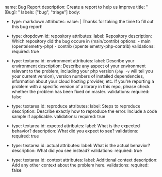name: Bug Report
description: Create a report to help us improve
title: "[Bug]: "
labels: ["bug", "triage"]
body:
  - type: markdown
    attributes:
      value: |
        Thanks for taking the time to fill out this bug report!
  - type: dropdown
    id: repository
    attributes:
      label: Repository
      description: Which repository did the bug occure in (main/contrib)
      options:
        - main (opentelemetry-php)
        - contrib (opentelemetry-php-contrib)
    validations:
      required: true
      
  - type: textarea
    id: environment
    attributes:
      label: Describe your environment
      description: Describe any aspect of your environment relevant to the problem, including your php version (`php -v` will tell you your current version), version numbers of installed dependencies, information about your cloud hosting provider, etc. If you're reporting a problem with a specific version of a library in this repo, please check whether the problem has been fixed on master.
    validations:
      required: false

  - type: textarea
    id: reproduce
    attributes:
      label: Steps to reproduce
      description: Describe exactly how to reproduce the error. Include a code sample if applicable.
    validations:
      required: true
  
  - type: textarea
    id: expcted
    attributes:
      label: What is the expected behavior?
      description: What did you expect to see?
    validations:
      required: true
      
  - type: textarea
    id: actual
    attributes:
      label: What is the actual behavior?
      description: What did you see instead?
    validations:
      required: true
      
  - type: textarea
    id: context
    attributes:
      label: Additional context
      description: Add any other context about the problem here.
    validations:
      required: false

